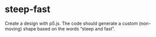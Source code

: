 # steep-fast
Create a design with p5.js. The code should generate a custom (non-moving) shape based on the words “steep and fast”. 
